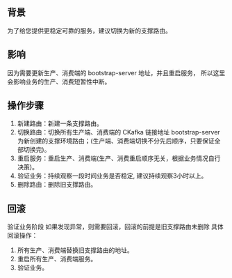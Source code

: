 

## 背景

为了给您提供更稳定可靠的服务，建议切换为新的支撑路由。


## 影响

因为需要更新⽣产、消费端的 bootstrap-server 地址，并且重启服务， 所以这⾥会影响业务的⽣产、消费短暂性中断。

## 操作步骤

1. 新建路由：新建⼀条⽀撑路由。
2. 切换路由：切换所有⽣产端、消费端的 CKafka 链接地址 bootstrap-server 为新创建的⽀撑环境路由；(⽣产端、消费端切换不分先后顺序，只要保证全部切换完)。
3. 重启服务：重启⽣产、消费端(⽣产、消费重启顺序⽆关，根据业务情况⾃⾏决策)。
4. 验证业务：持续观察⼀段时间业务是否稳定, 建议持续观察3⼩时以上。
5. 删除路由：删除旧⽀撑路由。

## 回滚

验证业务阶段 如果发现异常，则需要回滚，回滚的前提是旧⽀撑路由未删除 具体回滚操作：

1. 所有⽣产、消费端替换旧⽀撑路由的地址。
2. 重启所有⽣产、消费端服务。
3. 验证业务。
